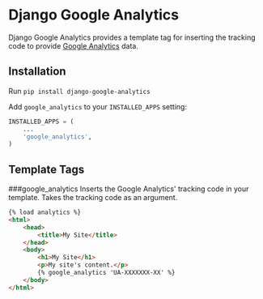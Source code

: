 Django Google Analytics
=======================

Django Google Analytics provides a template tag for inserting the tracking code to provide [Google Analytics](http://www.google.com/analytics/) data.

Installation
------------

Run `pip install django-google-analytics`

Add `google_analytics` to your `INSTALLED_APPS` setting:

```python
INSTALLED_APPS = (
    ...
    'google_analytics',
)
```

Template Tags
-------------

###google_analytics
Inserts the Google Analytics' tracking code in your template. Takes the tracking code as an argument.

```html
{% load analytics %}
<html>
    <head>
        <title>My Site</title>
    </head>
    <body>
        <h1>My Site</h1>
        <p>My site's content.</p>
        {% google_analytics 'UA-XXXXXXX-XX' %}
    </body>
</html>
```